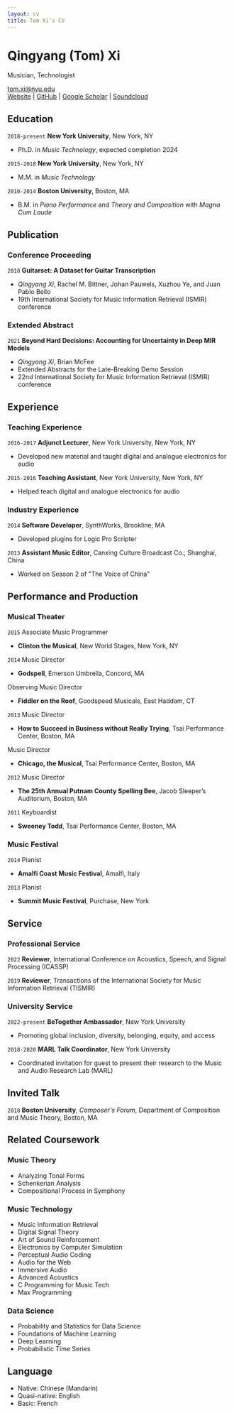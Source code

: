 ```yaml
---
layout: cv
title: Tom Xi's CV
---
```

# Qingyang (Tom) Xi
Musician, Technologist

<div id="webaddress">
    <a href="mailto: tom.xi@nyu.edu">tom.xi@nyu.edu</a><br/>
    <a href="https://tomxi.weebly.com/">Website</a> |
    <a href="https://github.com/tomxi/">GitHub</a> |
    <a href="https://scholar.google.com/citations?user=uWxe6-AAAAAJ">Google Scholar</a> |
    <a href="https://soundcloud.com/tom-xi">Soundcloud</a>
</div>

## Education
`2018-present`
__New York University__, New York, NY
- Ph.D. in *Music Technology*, expected completion 2024

`2015-2018`
__New York University__, New York, NY
- M.M. in *Music Technology*

`2010-2014`
__Boston University__, Boston, MA
- B.M. in *Piano Performance* and *Theory and Composition* with *Magna Cum Laude*

## Publication
### Conference Proceeding
`2018`
__Guitarset: A Dataset for Guitar Transcription__
- _Qingyang Xi_, Rachel M. Bittner, Johan Pauwels, Xuzhou Ye, and Juan Pablo Bello
- 19th International Society for Music Information Retrieval (ISMIR) conference

### Extended Abstract
`2021`
__Beyond Hard Decisions: Accounting for Uncertainty in Deep MIR Models​__
- _Qingyang Xi_, Brian McFee
- Extended Abstracts for the Late-Breaking Demo Session
- 22nd International Society for Music Information Retrieval (ISMIR) conference

## Experience
### Teaching Experience
`2016-2017`
__Adjunct Lecturer__, New York University, New York, NY
- Developed new material and taught digital and analogue electronics for audio

`2015-2016`
__Teaching Assistant__, New York University, New York, NY
- Helped teach digital and analogue electronics for audio

### Industry Experience
`2014`
__Software Developer__, SynthWorks, Brookline, MA
- Developed plugins for Logic Pro Scripter

`2013`
__Assistant Music Editor__, Canxing Culture Broadcast Co., Shanghai, China
- Worked on Season 2 of "The Voice of China"

## Performance and Production
### Musical Theater
`2015`
Associate Music Programmer
- __Clinton the Musical__, New World Stages, New York, NY

`2014`
Music Director
- __Godspell__, Emerson Umbrella, Concord, MA

Observing Music Director
- __Fiddler on the Roof__, Goodspeed Musicals, East Haddam, CT

`2013`
Music Director
- __How to Succeed in Business without Really Trying__, Tsai Performance Center, Boston, MA

Music Director
- __Chicago, the Musical__, Tsai Performance Center, Boston, MA

`2012`
Music Director
- __The 25th Annual Putnam County Spelling Bee__, Jacob Sleeper’s Auditorium, Boston, MA

`2011`
Keyboardist
- __Sweeney Todd__, Tsai Performance Center, Boston, MA
<!-- <div style="page-break-after: always;"></div> -->

### Music Festival
`2014`
Pianist
- __Amalfi Coast Music Festival__, Amalfi, Italy

`2013`
Pianist
- __Summit Music Festival__, Purchase, New York

## Service
### Professional Service
`2022`
__Reviewer__, International Conference on Acoustics, Speech, and Signal Processing (ICASSP)

`2019`
__Reviewer__, Transactions of the International Society for Music Information Retrieval (TISMIR)

### University Service
`2022-present`
__BeTogether Ambassador__, New York University
- Promoting global inclusion, diversity, belonging, equity, and access

`2018-2020`
__MARL Talk Coordinator__, New York University
- Coordinated invitation for guest to present their research to the Music and Audio Research Lab (MARL)

## Invited Talk
`2018`
__Boston University__, *Composer's Forum*, Department of Composition and Music Theory, Boston, MA

## Related Coursework
### Music Theory
- Analyzing Tonal Forms
- Schenkerian Analysis
- Compositional Process in Symphony

### Music Technology
- Music Information Retrieval
- Digital Signal Theory
- Art of Sound Reinforcement
- Electronics by Computer Simulation
- Perceptual Audio Coding
- Audio for the Web
- Immersive Audio
- Advanced Acoustics
- C Programming for Music Tech
- Max Programming

### Data Science
- Probability and Statistics for Data Science
- Foundations of Machine Learning 
- Deep Learning
- Probabilistic Time Series

## Language
- Native: Chinese (Mandarin)
- Quasi-native: English
- Basic: French
